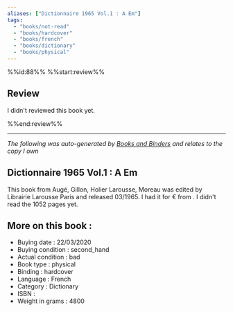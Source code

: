 ```yaml
---
aliases: ["Dictionnaire 1965 Vol.1 : A Em"] 
tags: 
  - "books/not-read" 
  - "books/hardcover" 
  - "books/french"
  - "books/dictionary"
  - "books/physical"
---
```

%%id:88%%
%%start:review%%
## Review
I didn't reviewed this book yet. 

%%end:review%%

---
_The following was auto-generated by [Books and Binders](Books%20and%20Binders.md) and relates to the copy I own_
## Dictionnaire 1965 Vol.1 : A Em
This book from Augé, Gillon, Holier Larousse, Moreau was edited by Librairie Larousse Paris and released 03/1965. I had it for € from . I didn't read the 1052 pages yet.

## More on this book :
- Buying date : 22/03/2020
- Buying condition : second_hand
- Actual condition : bad
- Book type : physical
- Binding : hardcover
- Language : French
- Category : Dictionary
- ISBN : 
- Weight in grams : 4800
